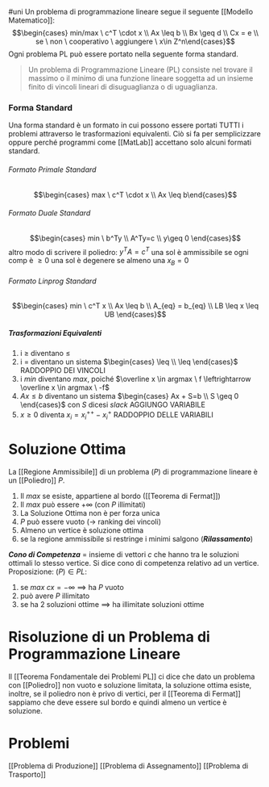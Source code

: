 #uni 
Un problema di programmazione lineare segue il seguente [[Modello Matematico]]:
$$\begin{cases} min/max \ c^T \cdot x \\ Ax \leq b \\ Bx \geq d \\ Cx = e \\ se \ non \ cooperativo \ aggiungere \ x\in Z^n\end{cases}$$
Ogni problema PL può essere portato nella seguente forma standard.

>Un problema di Programmazione Lineare (PL) consiste nel trovare il massimo o il minimo di una funzione lineare soggetta ad un insieme finito di vincoli lineari di disuguaglianza o di uguaglianza.
### Forma Standard
Una forma standard è un formato in cui possono essere portati TUTTI i problemi attraverso le trasformazioni equivalenti. Ciò si fa per semplicizzare oppure perché programmi come [[MatLab]] accettano solo alcuni formati standard.
###### Formato Primale Standard
$$\begin{cases} max \ c^T \cdot x \\ Ax \leq b\end{cases}$$
###### Formato Duale Standard
$$\begin{cases} min \ b^Ty \\ A^Ty=c \\ y\geq 0 \end{cases}$$
altro modo di scrivere il poliedro: $y^TA=c^T$ 
una sol è ammissibile se ogni comp è $\geq0$
una sol è degenere se almeno una $x_B = 0$ 
###### Formato Linprog Standard
$$\begin{cases} min \ c^T x \\ Ax \leq b \\ A_{eq} = b_{eq} \\ LB \leq x \leq UB \end{cases}$$
##### Trasformazioni Equivalenti
1. i $\geq$ diventano $\leq$
2. i $=$ diventano un sistema $\begin{cases} \leq \\ \leq \end{cases}$ RADDOPPIO DEI VINCOLI
3. i $min$ diventano $max$, poiché $\overline x \in argmax \ f \leftrightarrow \overline x \in argmax \ -f$ 
4.  $Ax \leq b$ diventano un sistema $\begin{cases} Ax + S=b \\ S \geq 0 \end{cases}$ con $S$ dicesi $slack$ AGGIUNGO VARIABILE
5. $x \geq 0$ diventa $x_i = x_i^{++} - x_i^+$ RADDOPPIO DELLE VARIABILI
# Soluzione Ottima
La [[Regione Ammissibile]] di un problema $(P)$ di programmazione lineare è un [[Poliedro]] $P$. 
1. Il $max$ se esiste, appartiene al bordo ([[Teorema di Fermat]])
2. Il $max$ può essere $+\infty$ (con $P$ illimitati)
3. La Soluzione Ottima non è per forza unica
4. $P$ può essere vuoto ($\to$ ranking dei vincoli)
5. Almeno un vertice è soluzione ottima
6. se la regione ammissibile si restringe i minimi salgono (___Rilassamento___)

___Cono di Competenza___ = insieme di vettori $c$ che hanno tra le soluzioni ottimali lo stesso vertice. Si dice cono di competenza relativo ad un vertice.
Proposizione:
$(P) \in PL$:
1. se $max \ cx = -\infty$ $\implies$ ha $P$ vuoto
2.  può avere $P$ illimitato
3. se ha $2$ soluzioni ottime $\implies$ ha illimitate soluzioni ottime
# Risoluzione di un Problema di Programmazione Lineare
Il [[Teorema Fondamentale dei Problemi PL]] ci dice che dato un problema con [[Poliedro]] non vuoto e soluzione limitata, la soluzione ottima esiste, inoltre, se il poliedro non è privo di vertici, per il [[Teorema di Fermat]] sappiamo che deve essere sul bordo e quindi almeno un vertice è soluzione.
# Problemi
[[Problema di Produzione]] 
[[Problema di Assegnamento]] 
[[Problema di Trasporto]] 